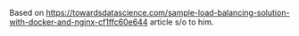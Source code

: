 Based on https://towardsdatascience.com/sample-load-balancing-solution-with-docker-and-nginx-cf1ffc60e644 article s/o to him.